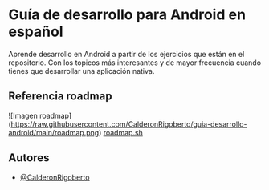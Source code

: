 # Guía de desarrollo para Android en español

Aprende desarrollo en Android a partir de los ejercicios que están en el repositorio. Con los topicos más interesantes y de mayor frecuencia cuando tienes que desarrollar una aplicación nativa.

## Referencia roadmap
![Imagen roadmap]
(https://raw.githubusercontent.com/CalderonRigoberto/guia-desarrollo-android/main/roadmap.png)
[roadmap.sh](https://roadmap.sh/android)

## Autores

- [@CalderonRigoberto](https://github.com/CalderonRigoberto/)

